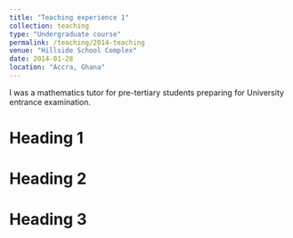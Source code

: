 ```yaml
---
title: "Teaching experience 1"
collection: teaching
type: "Undergraduate course"
permalink: /teaching/2014-teaching
venue: "Hillside School Complex"
date: 2014-01-28
location: "Accra, Ghana"
---
```


I was a mathematics tutor for pre-tertiary students preparing for University entrance examination.


Heading 1
======

Heading 2
======

Heading 3
======
